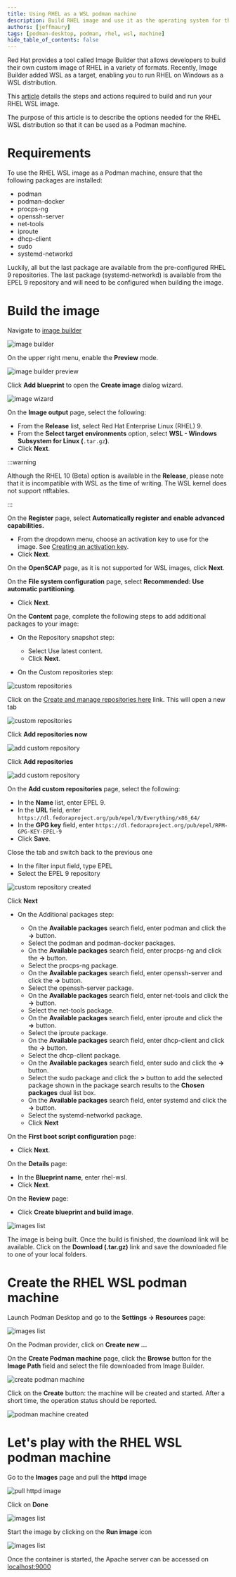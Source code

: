 ```yaml
---
title: Using RHEL as a WSL podman machine
description: Build RHEL image and use it as the operating system for the WSL podman machine
authors: [jeffmaury]
tags: [podman-desktop, podman, rhel, wsl, machine]
hide_table_of_contents: false
---
```


Red Hat provides a tool called Image Builder that allows developers to build their own custom image of RHEL in a variety of formats. Recently, Image Builder added WSL as a target, enabling you to run RHEL on Windows as a WSL distribution.

This [article](https://developers.redhat.com/articles/2023/11/15/create-customized-rhel-images-wsl-environment) details the steps and actions required to build and run your RHEL WSL image.

The purpose of this article is to describe the options needed for the RHEL WSL distribution so that it can be used as a Podman machine.

# Requirements

To use the RHEL WSL image as a Podman machine, ensure that the following packages are installed:

- podman
- podman-docker
- procps-ng
- openssh-server
- net-tools
- iproute
- dhcp-client
- sudo
- systemd-networkd

Luckily, all but the last package are available from the pre-configured RHEL 9 repositories. The last package (systemd-networkd) is available from the EPEL 9 repository and will need to be configured when building the image.

# Build the image

Navigate to [image builder](https://console.redhat.com/insights/image-builder)

![image builder](img/using-rhel-wsl-podman-machine\rhel-wsl-podman-machine1.png)

On the upper right menu, enable the **Preview** mode.

![image builder preview](img/using-rhel-wsl-podman-machine\rhel-wsl-podman-machine2.png)

Click **Add blueprint** to open the **Create image** dialog wizard.

![image wizard](img/using-rhel-wsl-podman-machine\rhel-wsl-podman-machine3.png)

On the **Image output** page, select the following:

- From the **Release** list, select Red Hat Enterprise Linux (RHEL) 9.
- From the **Select target environments** option, select **WSL - Windows Subsystem for Linux (**`.tar.gz`**)**.
- Click **Next**.

:::warning

Although the RHEL 10 (Beta) option is available in the **Release**, please note that it is incompatible with
WSL as the time of writing. The WSL kernel does not support ntftables.

:::

On the **Register** page, select **Automatically register and enable advanced capabilities.**

- From the dropdown menu, choose an activation key to use for the image. See [Creating an activation key](https://access.redhat.com/documentation/en-us/subscription_central/2023/html/getting_started_with_activation_keys_on_the_hybrid_cloud_console/assembly-creating-managing-activation-keys#proc-creating-act-keys-console_).
- Click **Next**.

On the **OpenSCAP** page, as it is not supported for WSL images, click **Next**.

On the **File system configuration** page, select **Recommended: Use automatic partitioning**.

- Click **Next**.

On the **Content** page, complete the following steps to add additional packages to your image:

- On the Repository snapshot step:

  - Select Use latest content.
  - Click **Next**.

- On the Custom repositories step:

![custom repositories](img/using-rhel-wsl-podman-machine\rhel-wsl-podman-machine4.png)

Click on the [Create and manage repositories here](https://console.redhat.com/preview/settings/content) link. This will open a new tab

![custom repositories](img/using-rhel-wsl-podman-machine\rhel-wsl-podman-machine5.png)

Click **Add repositories now**

![add custom repository](img/using-rhel-wsl-podman-machine\rhel-wsl-podman-machine6.png)

Click **Add repositories**

![add custom repository](img/using-rhel-wsl-podman-machine\rhel-wsl-podman-machine7.png)

On the **Add custom repositories** page, select the following:

- In the **Name** list, enter EPEL 9.
- In the **URL** field, enter `https://dl.fedoraproject.org/pub/epel/9/Everything/x86_64/`
- In the **GPG key** field, enter `https://dl.fedoraproject.org/pub/epel/RPM-GPG-KEY-EPEL-9`
- Click **Save**.

Close the tab and switch back to the previous one

- In the filter input field, type EPEL
- Select the EPEL 9 repository

![custom repository created](img/using-rhel-wsl-podman-machine\rhel-wsl-podman-machine8.png)

Click **Next**

- On the Additional packages step:

  - On the **Available packages** search field, enter podman and click the **→** button.
  - Select the podman and podman-docker packages.
  - On the **Available packages** search field, enter procps-ng and click the **→** button.
  - Select the procps-ng package.
  - On the **Available packages** search field, enter openssh-server and click the **→** button.
  - Select the openssh-server package.
  - On the **Available packages** search field, enter net-tools and click the **→** button.
  - Select the net-tools package.
  - On the **Available packages** search field, enter iproute and click the **→** button.
  - Select the iproute package.
  - On the **Available packages** search field, enter dhcp-client and click the **→** button.
  - Select the dhcp-client package.
  - On the **Available packages** search field, enter sudo and click the **→** button.
  - Select the sudo package and click the **>** button to add the selected package shown in the package search results to the **Chosen packages** dual list box.
  - On the **Available packages** search field, enter systemd and click the **→** button.
  - Select the systemd-networkd package.
  - Click **Next**

On the **First boot script configuration** page:

- Click **Next**.

On the **Details** page:

- In the **Blueprint name**, enter rhel-wsl.
- Click **Next**.

On the **Review** page:

- Click **Create blueprint and build image**.

![images list](img/using-rhel-wsl-podman-machine\rhel-wsl-podman-machine9.png)

The image is being built. Once the build is finished, the download link will be available. Click on the **Download (.tar.gz)** link and save the downloaded file to one of your local folders.

# Create the RHEL WSL podman machine

Launch Podman Desktop and go to the **Settings -> Resources** page:

![images list](img/using-rhel-wsl-podman-machine\rhel-wsl-podman-machine10.png)

On the Podman provider, click on **Create new ...**

On the **Create Podman machine** page, click the **Browse** button for the **Image Path** field and select the file downloaded from Image Builder.

![create podman machine](img/using-rhel-wsl-podman-machine\rhel-wsl-podman-machine11.png)

Click on the **Create** button: the machine will be created and started. After a short time, the operation status should be reported.

![podman machine created](img/using-rhel-wsl-podman-machine\rhel-wsl-podman-machine12.png)

# Let's play with the RHEL WSL podman machine

Go to the **Images** page and pull the **httpd** image

![pull httpd image](img/using-rhel-wsl-podman-machine\rhel-wsl-podman-machine13.png)

Click on **Done**

![images list](img/using-rhel-wsl-podman-machine\rhel-wsl-podman-machine14.png)

Start the image by clicking on the **Run image** icon

![images list](img/using-rhel-wsl-podman-machine\rhel-wsl-podman-machine15.png)

Once the container is started, the Apache server can be accessed on [localhost:9000](http://localhost:9000)

